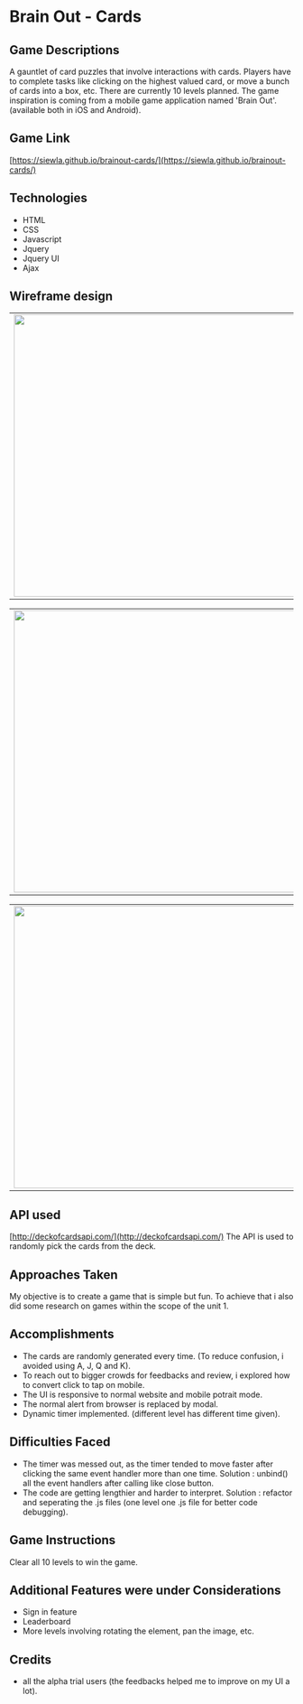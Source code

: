 # Brain Out - Cards
 
## Game Descriptions
A gauntlet of card puzzles that involve interactions with cards. Players have to complete tasks like clicking on the highest valued card, or move a bunch of cards into a box, etc. There are currently 10 levels planned. The game inspiration is coming from a mobile game application named 'Brain Out'. (available both in iOS and Android). 

## Game Link
[https://siewla.github.io/brainout-cards/](https://siewla.github.io/brainout-cards/)

## Technologies
* HTML
* CSS
* Javascript
* Jquery 
* Jquery UI
* Ajax

## Wireframe design
<table><tr><td>
 <img src="https://github.com/siewla/brainout-cards/blob/master/img/wireframe5.png" width="500px"/>
</td></tr></table>
<table><tr><td>
 <img src="https://github.com/siewla/brainout-cards/blob/master/img/wireframe7.png" width="500px"/>
</td></tr></table>
<table><tr><td>
 <img src="https://github.com/siewla/brainout-cards/blob/master/img/wireframe6.png" width="500px"/>
</td></tr></table>

## API used
[http://deckofcardsapi.com/](http://deckofcardsapi.com/)
The API is used to randomly pick the cards from the deck. 

## Approaches Taken
My objective is to create a game that is simple but fun. To achieve that i also did some research on games within the scope of the unit 1. 

## Accomplishments  
* The cards are randomly generated every time. 
(To reduce confusion, i avoided using A, J, Q and K). 
* To reach out to bigger crowds for feedbacks and review, i explored how to convert click to tap on mobile.
* The UI is responsive to normal website and mobile potrait mode. 
* The normal alert from browser is replaced by modal. 
* Dynamic timer implemented. (different level has different time given).

## Difficulties Faced
* The timer was messed out, as the timer tended to move faster after clicking the same event handler more than one time. Solution : unbind() all the event handlers after calling like close button. 
* The code are getting lengthier and harder to interpret. 
Solution : refactor and seperating the .js files (one level one .js file for better code debugging). 

## Game Instructions
Clear all 10 levels to win the game. 

## Additional Features were under Considerations
- Sign in feature
- Leaderboard
- More levels involving rotating the element, pan the image, etc. 

## Credits
- all the alpha trial users (the feedbacks helped me to improve on my UI a lot). 

